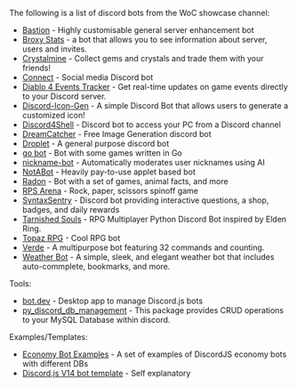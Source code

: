 The following is a list of discord bots from the WoC showcase channel:
- [Bastion](https://discord.com/oauth2/authorize?client_id=1239304151528374383&permissions=8&scope=bot) - Highly customisable general server enhancement bot
- [Broxy Stats](https://top.gg/bot/1155129750591897683?s=0e5fecd89e9ad) - a bot that allows you to see information about server, users and invites.
- [Crystalmine](https://github.com/POG9000/Crystalmine) - Collect gems and crystals and trade them with your friends!
- [Connect](https://connect.twisea.net/) - Social media Discord bot
- [Diablo 4 Events Tracker](https://top.gg/bot/1118297246379806781) - Get real-time updates on game events directly to your Discord server.
- [Discord-Icon-Gen](https://github.com/NoVa-Gh0ul/Discord-Icon-Gen) - A simple Discord Bot that allows users to generate a customized icon!
- [Discord4Shell](https://github.com/GameboyVlol/Discord4Shell) - Discord bot to access your PC from a Discord channel 
- [DreamCatcher](https://discord.com/api/oauth2/authorize?client_id=1145227131467604018&permissions=277025770560&scope=bot%20applications.commands) - Free Image Generation discord bot
- [Droplet](https://droplet.erarnitox.de/) - A general purpose discord bot
- [go bot](https://discord.com/api/oauth2/authorize?client_id=1062676767405510706&permissions=8&scope=bot) - Bot with some games written in Go
- [nickname-bot](https://github.com/RobinHirst11/nickname-bot) - Automatically moderates user nicknames using AI
- [NotABot](https://nota.bot/about) - Heavily pay-to-use applet based bot
- [Radon](https://top.gg/bot/1016363661444534452) - Bot with a set of games, animal facts, and more
- [RPS Arena](https://discord.com/oauth2/authorize?client_id=1139370223443652711&scope=bot&permissions=274878203904) - Rock, paper, scissors spinoff game
- [SyntaxSentry](https://github.com/harshtiwari47/SyntaxSentryBot) - Discord bot providing interactive questions, a shop, badges, and daily rewards
- [Tarnished Souls](https://github.com/JanikCodes/tarnished_souls) - RPG Multiplayer Python Discord Bot inspired by Elden Ring.
- [Topaz RPG](https://www.topazrpg.xyz/) - Cool RPG bot
- [Verde](https://dsc.gg/verde-bot) - A multipurpose bot featuring 32 commands and counting.
- [Weather Bot](https://top.gg/bot/1039748575866916935) - A simple, sleek, and elegant weather bot that includes auto-commplete, bookmarks, and more.

Tools:
- [bot.dev](https://github.com/juaneth/bot.dev) - Desktop app to manage Discord.js bots
- [py_discord_db_management](https://github.com/JanikCodes/py_discord_db_management) - This package provides CRUD operations to your MySQL Database within discord.

Examples/Templates:
- [Economy Bot Examples](https://github.com/Modern-Realm/economy-bot-discord.js) - A set of examples of DiscordJS economy bots with different DBs
- [Discord.js V14 bot template](https://github.com/Divine-Hades/Discord.js-V14-Bot-Template) - Self explanatory
